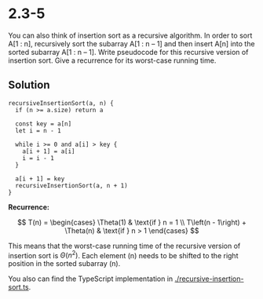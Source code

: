 # 2.3-5

You can also think of insertion sort as a recursive algorithm. In order to sort A[1 : n], recursively sort the subarray A[1 : n – 1] and then insert A[n] into the sorted subarray A[1 : n – 1]. Write pseudocode for this recursive version of insertion sort. Give a recurrence for its worst-case running time.

## Solution

```
recursiveInsertionSort(a, n) {
  if (n >= a.size) return a

  const key = a[n]
  let i = n - 1

  while i >= 0 and a[i] > key {
    a[i + 1] = a[i]
    i = i - 1
  }

  a[i + 1] = key
  recursiveInsertionSort(a, n + 1)
}
```
**Recurrence:**

$$
T(n) = \begin{cases}
    \Theta(1) & \text{if } n = 1 \\
    T\left(n - 1\right) + \Theta(n) & \text{if } n > 1
\end{cases}
$$

This means that the worst-case running time of the recursive version of insertion sort is $\Theta(n^2)$. Each element (n) needs to be shifted to the right position in the sorted subarray (n).

You also can find the TypeScript implementation in [./recursive-insertion-sort.ts](./recursive-insertion-sort.ts).